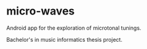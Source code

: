 # micro-waves
Android app for the exploration of microtonal tunings.

Bachelor's in music informatics thesis project.
